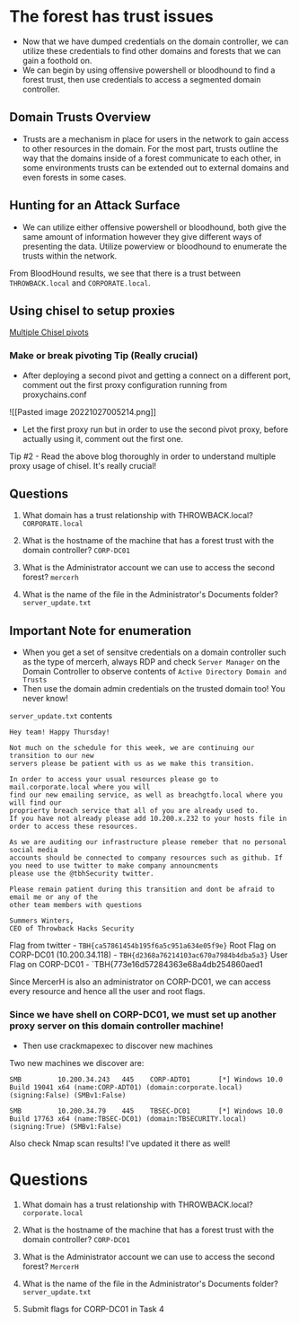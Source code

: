 # The forest has trust issues

- Now that we have dumped credentials on the domain controller, we can utilize these credentials to find other domains and forests that we can gain a foothold on.
- We can begin by using offensive powershell or bloodhound to find a forest trust, then use credentials to access a segmented domain controller.

## Domain Trusts Overview

- Trusts are a mechanism in place for users in the network to gain access to other resources in the domain. For the most part, trusts outline the way that the domains inside of a forest communicate to each other, in some environments trusts can be extended out to external domains and even forests in some cases.


## Hunting for an Attack Surface
- We can utilize either offensive powershell or bloodhound, both give the same amount of information however they give different ways of presenting the data. Utilize powerview or bloodhound to enumerate the trusts within the network.


From BloodHound results, we see that there is a trust between `THROWBACK.local` and `CORPORATE.local`.


## Using chisel to setup proxies
[Multiple Chisel pivots](obsidian://open?vault=THM%20Networks&file=Knowledge%20Base%2FPivoting%20Techniques%2F3.%20Chisel)


### Make or break pivoting Tip (Really crucial)
- After deploying a second pivot and getting a connect on a different port, comment out the first proxy configuration running from proxychains.conf

![[Pasted image 20221027005214.png]]
- Let the first proxy run but in order to use the second pivot proxy, before actually using it, comment out the first one.

Tip #2  - Read the above blog thoroughly in order to understand multiple proxy usage of chisel. It's really crucial!


## Questions

1. What domain has a trust relationship with THROWBACK.local?
`CORPORATE.local`

2. What is the hostname of the machine that has a forest trust with the domain controller?
`CORP-DC01`

3. What is the Administrator account we can use to access the second forest?
`mercerh`

4. What is the name of the file in the Administrator's Documents folder?
`server_update.txt`

## Important Note for enumeration
- When you get a set of sensitve credentials on a domain controller such as the type of mercerh, always RDP and check `Server Manager` on the Domain Controller to observe contents of `Active Directory Domain and Trusts`
- Then use the domain admin credentials on the trusted domain too! You never know!


`server_update.txt` contents
```
Hey team! Happy Thursday!

Not much on the schedule for this week, we are continuing our transition to our new
servers please be patient with us as we make this transition.

In order to access your usual resources please go to mail.corporate.local where you will
find our new emailing service, as well as breachgtfo.local where you will find our
proprierty breach service that all of you are already used to.
If you have not already please add 10.200.x.232 to your hosts file in order to access these resources.

As we are auditing our infrastructure please remeber that no personal social media
accounts should be connected to company resources such as github. If you need to use twitter to make company announcments
please use the @tbhSecurity twitter.

Please remain patient during this transition and dont be afraid to email me or any of the
other team members with questions

Summers Winters,
CEO of Throwback Hacks Security
```


Flag from twitter - `TBH{ca57861454b195f6a5c951a634e05f9e}`
Root Flag on CORP-DC01 (10.200.34.118) -  `TBH{d2368a76214103ac670a7984b4dba5a3}`
User Flag on CORP-DC01 - `TBH{773e16d57284363e68a4db254860aed1

Since MercerH is also an administrator on CORP-DC01, we can access every resource and hence all the user and root flags.




### Since we have shell on CORP-DC01, we must set up another proxy server on this domain controller machine!
- Then use crackmapexec to discover new machines

Two new machines we discover are:
```
SMB         10.200.34.243   445    CORP-ADT01       [*] Windows 10.0 Build 19041 x64 (name:CORP-ADT01) (domain:corporate.local) (signing:False) (SMBv1:False)

SMB         10.200.34.79    445    TBSEC-DC01       [*] Windows 10.0 Build 17763 x64 (name:TBSEC-DC01) (domain:TBSECURITY.local) (signing:True) (SMBv1:False)
```

Also check Nmap scan results! I've updated it there as well!



# Questions
1. What domain has a trust relationship with THROWBACK.local?
`corporate.local`

2. What is the hostname of the machine that has a forest trust with the domain controller?
`CORP-DC01`

3. What is the Administrator account we can use to access the second forest?
`MercerH`

4. What is the name of the file in the Administrator's Documents folder?
`server_update.txt`

5. Submit flags for CORP-DC01 in Task 4
